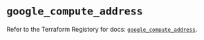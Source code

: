 # `google_compute_address`

Refer to the Terraform Registory for docs: [`google_compute_address`](https://registry.terraform.io/providers/hashicorp/google-beta/5.1.0/docs/resources/google_compute_address).
